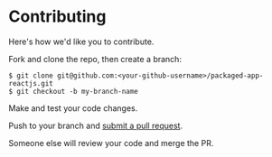 # Contributing

Here's how we'd like you to contribute.

Fork and clone the repo, then create a branch:

    $ git clone git@github.com:<your-github-username>/packaged-app-reactjs.git
    $ git checkout -b my-branch-name

Make and test your code changes.

Push to your branch and [submit a pull request][pr].

Someone else will review your code and merge the PR.


[pr]: https://github.com/jeffreywescott/packaged-app-reactjs/compare/
